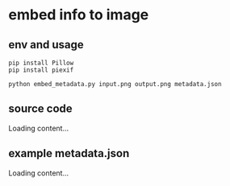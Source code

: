 # embed info to image


## env and usage

```
pip install Pillow
pip install piexif
```

```
python embed_metadata.py input.png output.png metadata.json
```

## source code

<div class="load_as_code_session" data-url="embed_metadata.py">Loading content...</div>

## example metadata.json
<div class="load_as_code_session" data-url="metadata.json">Loading content...</div>



<script src="https://posetmage.com/assets/js/LoadAsCodeSession.js"></script>
